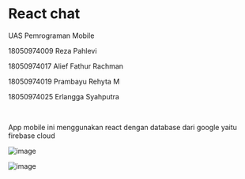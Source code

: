 # React chat

UAS Pemrograman Mobile

18050974009     Reza Pahlevi

18050974017     Alief Fathur Rachman

18050974019     Prambayu Rehyta M

18050974025     Erlangga Syahputra


<br>

App mobile ini menggunakan react dengan database dari google yaitu firebase cloud

![image](https://user-images.githubusercontent.com/33834994/120925087-09e79a00-c701-11eb-97b0-b3c68746445c.png)


![image](https://user-images.githubusercontent.com/33834994/120924985-980f5080-c700-11eb-87f8-964b99eb0d3b.png)



